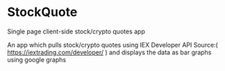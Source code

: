 # StockQuote
Single page client-side stock/crypto quotes app

An app which pulls stock/crypto quotes using IEX Developer API
Source:( https://iextrading.com/developer/ )
and displays the data as bar graphs using google graphs
